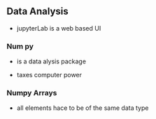 ## Data Analysis

- jupyterLab is a web based UI


### Num py
- is a data alysis package

- taxes computer power

### Numpy Arrays
 - all elements hace to be of the same data type
 

